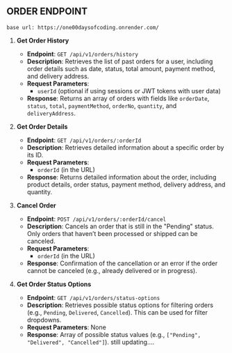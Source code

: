 ## ORDER ENDPOINT

`base url: https://one00daysofcoding.onrender.com/`
1. **Get Order History**  
   - **Endpoint**: `GET /api/v1/orders/history`
   - **Description**: Retrieves the list of past orders for a user, including order details such as date, status, total amount, payment method, and delivery address.
   - **Request Parameters**: 
     - `userId` (optional if using sessions or JWT tokens with user data)
   - **Response**: Returns an array of orders with fields like `orderDate`, `status`, `total`, `paymentMethod`, `orderNo`, `quantity`, and `deliveryAddress`.

2. **Get Order Details**  
   - **Endpoint**: `GET /api/v1/orders/:orderId`
   - **Description**: Retrieves detailed information about a specific order by its ID.
   - **Request Parameters**: 
     - `orderId` (in the URL)
   - **Response**: Returns detailed information about the order, including product details, order status, payment method, delivery address, and quantity.

3. **Cancel Order**  
   - **Endpoint**: `POST /api/v1/orders/:orderId/cancel`
   - **Description**: Cancels an order that is still in the "Pending" status. Only orders that haven’t been processed or shipped can be canceled.
   - **Request Parameters**: 
     - `orderId` (in the URL)
   - **Response**: Confirmation of the cancellation or an error if the order cannot be canceled (e.g., already delivered or in progress).

4. **Get Order Status Options**  
   - **Endpoint**: `GET /api/v1/orders/status-options`
   - **Description**: Retrieves possible status options for filtering orders (e.g., `Pending`, `Delivered`, `Cancelled`). This can be used for filter dropdowns.
   - **Request Parameters**: None
   - **Response**: Array of possible status values (e.g., `["Pending", "Delivered", "Cancelled"]`).
still updating....

